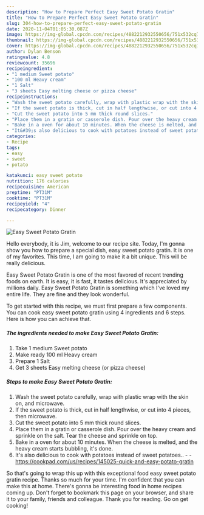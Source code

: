 ```yaml
---
description: "How to Prepare Perfect Easy Sweet Potato Gratin"
title: "How to Prepare Perfect Easy Sweet Potato Gratin"
slug: 304-how-to-prepare-perfect-easy-sweet-potato-gratin
date: 2020-11-04T01:05:30.087Z
image: https://img-global.cpcdn.com/recipes/4882212932550656/751x532cq70/easy-sweet-potato-gratin-recipe-main-photo.jpg
thumbnail: https://img-global.cpcdn.com/recipes/4882212932550656/751x532cq70/easy-sweet-potato-gratin-recipe-main-photo.jpg
cover: https://img-global.cpcdn.com/recipes/4882212932550656/751x532cq70/easy-sweet-potato-gratin-recipe-main-photo.jpg
author: Dylan Benson
ratingvalue: 4.8
reviewcount: 35696
recipeingredient:
- "1 medium Sweet potato"
- "100 ml Heavy cream"
- "1 Salt"
- "3 sheets Easy melting cheese or pizza cheese"
recipeinstructions:
- "Wash the sweet potato carefully, wrap with plastic wrap with the skin on, and microwave."
- "If the sweet potato is thick, cut in half lengthwise, or cut into 4 pieces, then microwave."
- "Cut the sweet potato into 5 mm thick round slices."
- "Place them in a gratin or casserole dish. Pour over the heavy cream and sprinkle on the salt. Tear the cheese and sprinkle on top."
- "Bake in a oven for about 10 minutes. When the cheese is melted, and the heavy cream starts bubbling, it&#39;s done."
- "It&#39;s also delicious to cook with potatoes instead of sweet potatoes..  https://cookpad.com/us/recipes/145025-quick-and-easy-potato-gratin"
categories:
- Recipe
tags:
- easy
- sweet
- potato

katakunci: easy sweet potato 
nutrition: 176 calories
recipecuisine: American
preptime: "PT31M"
cooktime: "PT31M"
recipeyield: "4"
recipecategory: Dinner

---
```



![Easy Sweet Potato Gratin](https://img-global.cpcdn.com/recipes/4882212932550656/751x532cq70/easy-sweet-potato-gratin-recipe-main-photo.jpg)

Hello everybody, it is Jim, welcome to our recipe site. Today, I'm gonna show you how to prepare a special dish, easy sweet potato gratin. It is one of my favorites. This time, I am going to make it a bit unique. This will be really delicious.

Easy Sweet Potato Gratin is one of the most favored of recent trending foods on earth. It is easy, it is fast, it tastes delicious. It's appreciated by millions daily. Easy Sweet Potato Gratin is something which I've loved my entire life. They are fine and they look wonderful.




To get started with this recipe, we must first prepare a few components. You can cook easy sweet potato gratin using 4 ingredients and 6 steps. Here is how you can achieve that.

<!--inarticleads1-->

##### The ingredients needed to make Easy Sweet Potato Gratin:

1. Take 1 medium Sweet potato
1. Make ready 100 ml Heavy cream
1. Prepare 1 Salt
1. Get 3 sheets Easy melting cheese (or pizza cheese)




<!--inarticleads2-->

##### Steps to make Easy Sweet Potato Gratin:

1. Wash the sweet potato carefully, wrap with plastic wrap with the skin on, and microwave.
1. If the sweet potato is thick, cut in half lengthwise, or cut into 4 pieces, then microwave.
1. Cut the sweet potato into 5 mm thick round slices.
1. Place them in a gratin or casserole dish. Pour over the heavy cream and sprinkle on the salt. Tear the cheese and sprinkle on top.
1. Bake in a oven for about 10 minutes. When the cheese is melted, and the heavy cream starts bubbling, it&#39;s done.
1. It&#39;s also delicious to cook with potatoes instead of sweet potatoes.. -  - https://cookpad.com/us/recipes/145025-quick-and-easy-potato-gratin




So that's going to wrap this up with this exceptional food easy sweet potato gratin recipe. Thanks so much for your time. I'm confident that you can make this at home. There's gonna be interesting food in home recipes coming up. Don't forget to bookmark this page on your browser, and share it to your family, friends and colleague. Thank you for reading. Go on get cooking!

